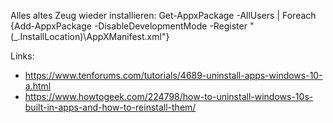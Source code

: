 Alles altes Zeug wieder installieren:
Get-AppxPackage -AllUsers | Foreach {Add-AppxPackage -DisableDevelopmentMode -Register "$($_.InstallLocation)\AppXManifest.xml"}

Links:
+ https://www.tenforums.com/tutorials/4689-uninstall-apps-windows-10-a.html
+ https://www.howtogeek.com/224798/how-to-uninstall-windows-10s-built-in-apps-and-how-to-reinstall-them/
